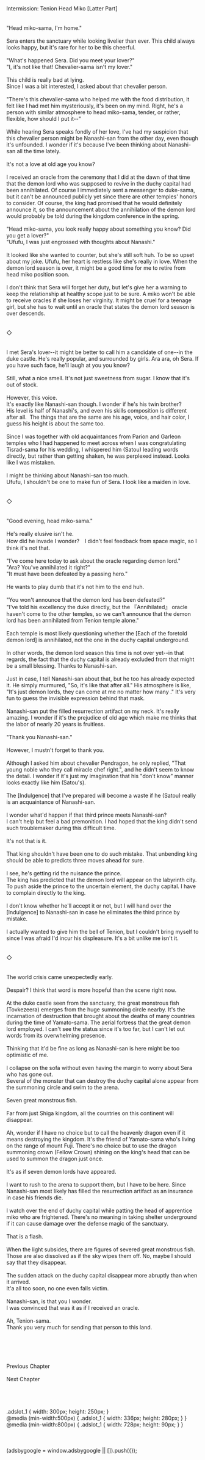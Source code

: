 <br/>
<br/>
Intermission: Tenion Head Miko [Latter Part]<br/>
<br/>
 <br/>
"Head miko-sama, I'm home."<br/>
<br/>
Sera enters the sanctuary while looking livelier than ever. This child always looks happy, but it's rare for her to be this cheerful.<br/>
<br/>
"What's happened Sera. Did you meet your lover?"<br/>
"I, it's not like that! Chevalier-sama isn't my lover."<br/>
<br/>
This child is really bad at lying.<br/>
Since I was a bit interested, I asked about that chevalier person.<br/>
<br/>
"There's this chevalier-sama who helped me with the food distribution, it felt like I had met him mysteriously, it's been on my mind. Right, he's a person with similar atmosphere to head miko-sama, tender, or rather, flexible, how should I put it--"<br/>
<br/>
While hearing Sera speaks fondly of her love, I've had my suspicion that this chevalier person might be Nanashi-san from the other day, even though it's unfounded. I wonder if it's because I've been thinking about Nanashi-san all the time lately.<br/>
<br/>
It's not a love at old age you know?<br/>
<br/>
I received an oracle from the ceremony that I did at the dawn of that time that the demon lord who was supposed to revive in the duchy capital had been annihilated. Of course I immediately sent a messenger to duke-sama, but it can't be announced publicly yet since there are other temples' honors to consider. Of course, the king had promised that he would definitely announce it, so the announcement about the annihilation of the demon lord would probably be told during the kingdom conference in the spring.<br/>
<br/>
"Head miko-sama, you look really happy about something you know? Did you get a lover?"<br/>
"Ufufu, I was just engrossed with thoughts about Nanashi."<br/>
<br/>
It looked like she wanted to counter, but she's still soft huh. To be so upset about my joke. Ufufu, her heart is restless like she's really in love. When the demon lord season is over, it might be a good time for me to retire from head miko position soon.<br/>
<br/>
I don't think that Sera will forget her duty, but let's give her a warning to keep the relationship at healthy scope just to be sure. A miko won't be able to receive oracles if she loses her virginity. It might be cruel for a teenage girl, but she has to wait until an oracle that states the demon lord season is over descends.<br/>
<br/>
<br/>
◇<br/>
<br/>
<br/>
I met Sera's lover--it might be better to call him a candidate of one--in the duke castle. He's really popular, and surrounded by girls. Ara ara, oh Sera. If you have such face, he'll laugh at you you know?<br/>
<br/>
Still, what a nice smell. It's not just sweetness from sugar. I know that it's out of stock.<br/>
<br/>
However, this voice.<br/>
It's exactly like Nanashi-san though. I wonder if he's his twin brother?<br/>
His level is half of Nanashi's, and even his skills composition is different after all.  The things that are the same are his age, voice, and hair color, I guess his height is about the same too.<br/>
<br/>
Since I was together with old acquaintances from Parion and Garleon temples who I had happened to meet across when I was congratulating Tisrad-sama for his wedding, I whispered him (Satou) leading words directly, but rather than getting shaken, he was perplexed instead. Looks like I was mistaken.<br/>
<br/>
I might be thinking about Nanashi-san too much.<br/>
Ufufu, I shouldn't be one to make fun of Sera. I look like a maiden in love.<br/>
<br/>
<br/>
◇<br/>
<br/>
<br/>
"Good evening, head miko-sama."<br/>
<br/>
He's really elusive isn't he.<br/>
How did he invade I wonder?　I didn't feel feedback from space magic, so I think it's not that.<br/>
<br/>
"I've come here today to ask about the oracle regarding demon lord."<br/>
"Ara? You've annihilated it right?"<br/>
"It must have been defeated by a passing hero."<br/>
<br/>
He wants to play dumb that it's not him to the end huh.<br/>
<br/>
"You won't announce that the demon lord has been defeated?"<br/>
"I've told his excellency the duke directly, but the 『Annihilated』 oracle haven't come to the other temples, so we can't announce that the demon lord has been annihilated from Tenion temple alone."<br/>
<br/>
Each temple is most likely questioning whether the [Each of the foretold demon lord] is annihilated, not the one in the duchy capital underground.<br/>
<br/>
In other words, the demon lord season this time is not over yet--in that regards, the fact that the duchy capital is already excluded from that might be a small blessing. Thanks to Nanashi-san.<br/>
<br/>
Just in case, I tell Nanashi-san about that, but he too has already expected it. He simply murmured, "So, it's like that after all." His atmosphere is like, "It's just demon lords, they can come at me no matter how many ." It's very fun to guess the invisible expression behind that mask.<br/>
<br/>
Nanashi-san put the filled resurrection artifact on my neck. It's really amazing. I wonder if it's the prejudice of old age which make me thinks that the labor of nearly 20 years is fruitless.<br/>
<br/>
"Thank you Nanashi-san."<br/>
<br/>
However, I mustn't forget to thank you.<br/>
<br/>
Although I asked him about chevalier Pendragon, he only replied, "That young noble who they call miracle chef right.", and he didn't seem to know the detail. I wonder if it's just my imagination that his "don't know" manner looks exactly like him (Satou's).<br/>
<br/>
The [Indulgence] that I've prepared will become a waste if he (Satou) really is an acquaintance of Nanashi-san.<br/>
<br/>
I wonder what'd happen if that third prince meets Nanashi-san?<br/>
I can't help but feel a bad premonition. I had hoped that the king didn't send such troublemaker during this difficult time.<br/>
<br/>
It's not that is it.<br/>
<br/>
That king shouldn't have been one to do such mistake. That unbending king should be able to predicts three moves ahead for sure.<br/>
<br/>
I see, he's getting rid the nuisance the prince.<br/>
The king has predicted that the demon lord will appear on the labyrinth city. To push aside the prince to the uncertain element, the duchy capital. I have to complain directly to the king.<br/>
<br/>
I don't know whether he'll accept it or not, but I will hand over the [Indulgence] to Nanashi-san in case he eliminates the third prince by mistake.<br/>
<br/>
I actually wanted to give him the bell of Tenion, but I couldn't bring myself to since I was afraid I'd incur his displeasure. It's a bit unlike me isn't it.<br/>
<br/>
<br/>
◇<br/>
<br/>
<br/>
The world crisis came unexpectedly early.<br/>
<br/>
Despair? I think that word is more hopeful than the scene right now.<br/>
<br/>
At the duke castle seen from the sanctuary, the great monstrous fish (Tovkezeera) emerges from the huge summoning circle nearby. It's the incarnation of destruction that brought about the deaths of many countries during the time of Yamato-sama. The aerial fortress that the great demon lord employed. I can't see the status since it's too far, but I can't let out words from its overwhelming presence.<br/>
<br/>
Thinking that it'd be fine as long as Nanashi-san is here might be too optimistic of me.<br/>
<br/>
I collapse on the sofa without even having the margin to worry about Sera who has gone out.<br/>
Several of the monster that can destroy the duchy capital alone appear from the summoning circle and swim to the arena.<br/>
<br/>
Seven great monstrous fish.<br/>
<br/>
Far from just Shiga kingdom, all the countries on this continent will disappear.<br/>
<br/>
Ah, wonder if I have no choice but to call the heavenly dragon even if it means destroying the kingdom. It's the friend of Yamato-sama who's living on the range of mount Fuji. There's no choice but to use the dragon summoning crown (Fellow Crown) shining on the king's head that can be used to summon the dragon just once.<br/>
<br/>
It's as if seven demon lords have appeared.<br/>
<br/>
I want to rush to the arena to support them, but I have to be here. Since Nanashi-san most likely has filled the resurrection artifact as an insurance in case his friends die.<br/>
<br/>
I watch over the end of duchy capital while patting the head of apprentice miko who are frightened. There's no meaning in taking shelter underground if it can cause damage over the defense magic of the sanctuary.<br/>
<br/>
That is a flash.<br/>
<br/>
When the light subsides, there are figures of severed great monstrous fish. Those are also dissolved as if the sky wipes them off. No, maybe I should say that they disappear.<br/>
<br/>
The sudden attack on the duchy capital disappear more abruptly than when it arrived.<br/>
It'a all too soon, no one even falls victim.<br/>
<br/>
Nanashi-san, is that you I wonder.<br/>
I was convinced that was it as if I received an oracle.<br/>
<br/>
Ah, Tenion-sama.<br/>
Thank you very much for sending that person to this land.<br/>
<br/>
<br/>
<br/>
<br/>
<br/>
Previous Chapter<br/>
<br/>
Next Chapter  <br/>
<br/>
<br/>
<br/>
<br/>
.adslot_1 { width: 300px; height: 250px; }<br/>
@media (min-width:500px) { .adslot_1 { width: 336px; height: 280px; } }<br/>
@media (min-width:800px) { .adslot_1 { width: 728px; height: 90px; } }<br/>
<br/>
<br/>
<br/>
(adsbygoogle = window.adsbygoogle || []).push({});<br/>
<br/>
<br/>
<br/>
<br/>
